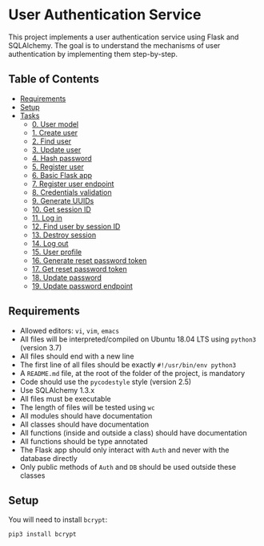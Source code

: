 # User Authentication Service

This project implements a user authentication service using Flask and SQLAlchemy. The goal is to understand the mechanisms of user authentication by implementing them step-by-step.

## Table of Contents

- [Requirements](#requirements)
- [Setup](#setup)
- [Tasks](#tasks)
  - [0. User model](#0-user-model)
  - [1. Create user](#1-create-user)
  - [2. Find user](#2-find-user)
  - [3. Update user](#3-update-user)
  - [4. Hash password](#4-hash-password)
  - [5. Register user](#5-register-user)
  - [6. Basic Flask app](#6-basic-flask-app)
  - [7. Register user endpoint](#7-register-user-endpoint)
  - [8. Credentials validation](#8-credentials-validation)
  - [9. Generate UUIDs](#9-generate-uuids)
  - [10. Get session ID](#10-get-session-id)
  - [11. Log in](#11-log-in)
  - [12. Find user by session ID](#12-find-user-by-session-id)
  - [13. Destroy session](#13-destroy-session)
  - [14. Log out](#14-log-out)
  - [15. User profile](#15-user-profile)
  - [16. Generate reset password token](#16-generate-reset-password-token)
  - [17. Get reset password token](#17-get-reset-password-token)
  - [18. Update password](#18-update-password)
  - [19. Update password endpoint](#19-update-password-endpoint)

## Requirements

- Allowed editors: `vi`, `vim`, `emacs`
- All files will be interpreted/compiled on Ubuntu 18.04 LTS using `python3` (version 3.7)
- All files should end with a new line
- The first line of all files should be exactly `#!/usr/bin/env python3`
- A `README.md` file, at the root of the folder of the project, is mandatory
- Code should use the `pycodestyle` style (version 2.5)
- Use SQLAlchemy 1.3.x
- All files must be executable
- The length of files will be tested using `wc`
- All modules should have documentation
- All classes should have documentation
- All functions (inside and outside a class) should have documentation
- All functions should be type annotated
- The Flask app should only interact with `Auth` and never with the database directly
- Only public methods of `Auth` and `DB` should be used outside these classes

## Setup

You will need to install `bcrypt`:

```sh
pip3 install bcrypt
